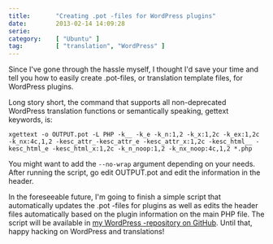 ```yaml
---
title:       "Creating .pot -files for WordPress plugins"
date:        2013-02-14 14:09:28
serie:       
category:    [ "Ubuntu" ]
tag:         [ "translation", "WordPress" ]
---
```


Since I've gone through the hassle myself, I thought I'd save your time and tell you how to easily create .pot-files, or translation template files, for WordPress plugins.

Long story short, the command that supports all non-deprecated WordPress translation functions or semantically speaking, gettext keywords, is:

`xgettext -o OUTPUT.pot -L PHP -k__ -k_e -k_n:1,2 -k_x:1,2c -k_ex:1,2c -k_nx:4c,1,2 -kesc_attr_-kesc_attr_e -kesc_attr_x:1,2c -kesc_html__ -kesc_html_e -kesc_html_x:1,2c -k_n_noop:1,2 -k_nx_noop:4c,1,2 *.php`

You might want to add the `--no-wrap` argument depending on your needs. After running the script, go edit OUTPUT.pot and edit the information in the header.

In the foreseeable future, I'm going to finish a simple script that automatically updates the .pot -files for plugins as well as edits the header files automatically based on the plugin information on the main PHP file. The script will be available in [my WordPress -repository on GitHub](https://github.com/knomepasi/WordPress/). Until that, happy hacking on WordPress and translations!
